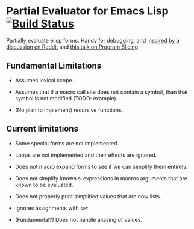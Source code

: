 # Partial Evaluator for Emacs Lisp [![Build Status](https://travis-ci.org/Wilfred/peval.svg?branch=master)](https://travis-ci.org/Wilfred/peval)

Partially evaluate elisp forms. Handy for debugging, and [inspired by
a discussion on Reddit](https://www.reddit.com/r/emacs/comments/60tl6o/tips_on_reading_dense_emacs_lisp_code/dfa92hg/) and
[this talk on Program Slicing](https://www.youtube.com/watch?v=dSqLt8BgbRQ).

## Fundamental Limitations

* Assumes lexical scope.

* Assumes that if a macro call site does not contain a symbol, than
  that symbol is not modified (TODO: example).
  
* (No plan to implement) recursive functions.

## Current limitations

* Some special forms are not implemented.

* Loops are not implemented and their effects are ignored.

* Does not macro expand forms to see if we can simplify them entirely.

* Does not simplify known s-expressions in macros arguments that are
  known to be evaluated.

* Does not properly print simplified values that are now lists.

* Ignores assignments with `set`

* (Fundamental?) Does not handle aliasing of values.
